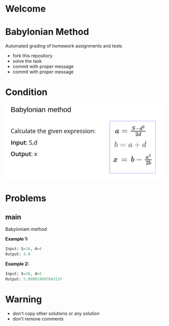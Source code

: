 # Welcome
# Babylonian Method

Automated grading of homework assignments and tests
- fork this repository
- solve the task
- commit with proper message
- commit with proper message

# Condition
![resutl image](babylonian_.png)  

# Problems
## main

  Babyloniam method

**Example 1:**

```Python
Input: S=16, d=4
Output: 4.0

```

**Example 2:**

```Python
Input: S=26, d=5
Output: 5.099019607843137

```

# Warning
- don't copy other solutions or any solution
- don't remove comments
